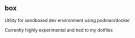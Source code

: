 ## box
Utility for sandboxed dev environment using podman/docker

Currently highly experimental and tied to my dotfiles
